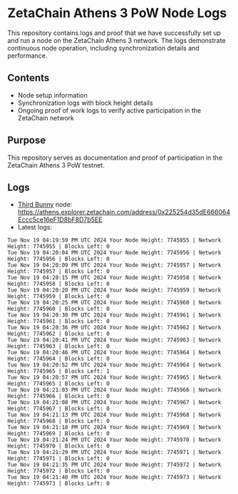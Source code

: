 # ZetaChain Athens 3 PoW Node Logs
This repository contains logs and proof that we have successfully set up and run a node on the ZetaChain Athens 3 network. The logs demonstrate continuous node operation, including synchronization details and performance.

## Contents
- Node setup information
- Synchronization logs with block height details
- Ongoing proof of work logs to verify active participation in the ZetaChain network

## Purpose
This repository serves as documentation and proof of participation in the ZetaChain Athens 3 PoW testnet.

## Logs

- [Third Bunny](https://thirdbunny.xyz/) node: https://athens.explorer.zetachain.com/address/0x225254d35dE666064Eccc5ce16eF1D8bF8D7b5EE
- Latest logs:
```
Tue Nov 19 04:19:59 PM UTC 2024 Your Node Height: 7745955 | Network Height: 7745955 | Blocks Left: 0
Tue Nov 19 04:20:04 PM UTC 2024 Your Node Height: 7745956 | Network Height: 7745956 | Blocks Left: 0
Tue Nov 19 04:20:09 PM UTC 2024 Your Node Height: 7745957 | Network Height: 7745957 | Blocks Left: 0
Tue Nov 19 04:20:15 PM UTC 2024 Your Node Height: 7745958 | Network Height: 7745958 | Blocks Left: 0
Tue Nov 19 04:20:20 PM UTC 2024 Your Node Height: 7745959 | Network Height: 7745959 | Blocks Left: 0
Tue Nov 19 04:20:25 PM UTC 2024 Your Node Height: 7745960 | Network Height: 7745960 | Blocks Left: 0
Tue Nov 19 04:20:30 PM UTC 2024 Your Node Height: 7745961 | Network Height: 7745961 | Blocks Left: 0
Tue Nov 19 04:20:36 PM UTC 2024 Your Node Height: 7745962 | Network Height: 7745962 | Blocks Left: 0
Tue Nov 19 04:20:41 PM UTC 2024 Your Node Height: 7745963 | Network Height: 7745963 | Blocks Left: 0
Tue Nov 19 04:20:46 PM UTC 2024 Your Node Height: 7745964 | Network Height: 7745964 | Blocks Left: 0
Tue Nov 19 04:20:52 PM UTC 2024 Your Node Height: 7745964 | Network Height: 7745965 | Blocks Left: 1
Tue Nov 19 04:20:57 PM UTC 2024 Your Node Height: 7745965 | Network Height: 7745965 | Blocks Left: 0
Tue Nov 19 04:21:03 PM UTC 2024 Your Node Height: 7745966 | Network Height: 7745966 | Blocks Left: 0
Tue Nov 19 04:21:08 PM UTC 2024 Your Node Height: 7745967 | Network Height: 7745967 | Blocks Left: 0
Tue Nov 19 04:21:13 PM UTC 2024 Your Node Height: 7745968 | Network Height: 7745968 | Blocks Left: 0
Tue Nov 19 04:21:18 PM UTC 2024 Your Node Height: 7745969 | Network Height: 7745969 | Blocks Left: 0
Tue Nov 19 04:21:24 PM UTC 2024 Your Node Height: 7745970 | Network Height: 7745970 | Blocks Left: 0
Tue Nov 19 04:21:29 PM UTC 2024 Your Node Height: 7745971 | Network Height: 7745971 | Blocks Left: 0
Tue Nov 19 04:21:35 PM UTC 2024 Your Node Height: 7745972 | Network Height: 7745972 | Blocks Left: 0
Tue Nov 19 04:21:40 PM UTC 2024 Your Node Height: 7745973 | Network Height: 7745973 | Blocks Left: 0
```
